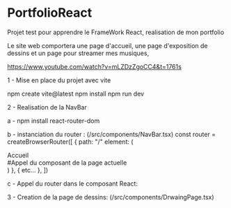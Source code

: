 # PortfolioReact
Projet test pour apprendre le FrameWork React, realisation de mon portfolio

Le site web comportera une page d'accueil, une page d'exposition de dessins et un page pour streamer mes musiques,

https://www.youtube.com/watch?v=mLZDzZgoCC4&t=1761s

1 - Mise en place du projet avec vite

npm create vite@latest
npm install
npm run dev

2 - Realisation de la NavBar

a - npm install react-router-dom

b - instanciation du router : (/src/components/NavBar.tsx)
const router = createBrowserRouter([
  {
    path: "/"
    element: (
    <div>
      <nav>
        <Link to="/"> Accueil</Link>
      </nav>
      <HomePage /> #Appel du composant de la page actuelle
    </div>
    )
  },
  {
    etc...
  },
])

c - Appel du router dans le composant React: 
<RouterProvider router={router} />

3 - Creation de la page de dessins: (/src/components/DrwaingPage.tsx)




